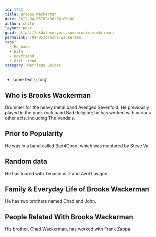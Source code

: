 ```yaml
---
id: 1762
title: Brooks Wackerman
date: 2012-04-05T09:36:36+00:00
author: chito
layout: post
guid: https://ukdataservers.com/brooks-wackerman/
permalink: /04/05/brooks-wackerman
tags:
  - Husband
  - Wife
  - Boyfriend
  - Girlfriend
category: Marriage Guides
---
```


* some text
{: toc}


## Who is  Brooks Wackerman
                  
                  
                  
Drummer for the heavy metal band Avenged Sevenfold. He previously played in the punk rock band Bad Religion; he has worked with various other acts, including The Vandals.
                  
                
                
                
## Prior to Popularity 
                  
                  
                  
He was in a band called Bad4Good, which was mentored by Steve Vai.
                  
                
                
                
## Random data 
                  
                  
                  
He has toured with Tenacious D and Avril Lavigne.
                  
                
                
                
## Family & Everyday Life of Brooks Wackerman
                  
                  
                  
He has two brothers named Chad and John.
                  
                
                
                
## People Related With  Brooks Wackerman
                  
                  
                  
His brother, Chad Wackerman, has worked with Frank Zappa.
                  
                
              
            
          
          
          
    
    
  
